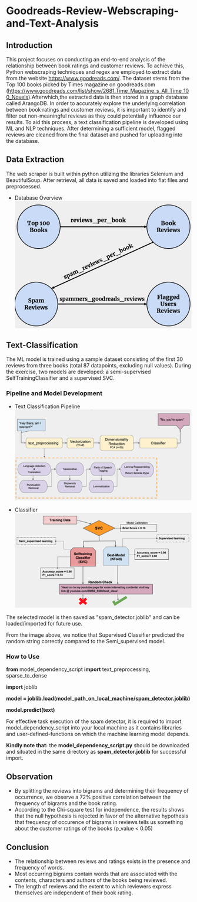 # Goodreads-Review-Webscraping-and-Text-Analysis
## Introduction

This project focuses on conducting an end-to-end analysis of the relationship between book ratings and customer reviews. To achieve this, Python webscraping techniques and regex are employed to extract data from the website https://www.goodreads.com/. The dataset stems from the Top 100 books picked by Times magazine on goodreads.com (https://www.goodreads.com/list/show/2681.Time_Magazine_s_All_Time_100_Novels).Afterwhich,the extracted data is then stored in a graph database called ArangoDB. In order to accurately explore the underlying correlation between book ratings and customer reviews, it is important to identify and filter out non-meaningful reviews as they could potentially influence our results. To aid this process, a text classification pipeline is developed using ML and NLP techniques. After determining a sufficient model, flagged reviews are cleaned from the final dataset and pushed for uploading into the database.

## Data Extraction
The web scraper is built within python utilizing the libraries Selenium and BeautifulSoup. After retrieval, all data is saved and loaded into flat files and preprocessed. 
- Database Overview
![database overview](database_overview.png)

## Text-Classification
The ML model is trained using a sample dataset consisting of the first 30 reviews from three books (total 87 datapoints, excluding null values). During the exercise, two models are developed: a semi-supervised SelfTrainingClassifier and a supervised SVC.

### Pipeline and Model Development
- Text Classification Pipeline
![text classification pipeline](text_classification_pipeline.png)

- Classifier
![classifier build](classifier.png)

The selected model is then saved as "spam_detector.joblib" and can be loaded/imported for future use.

From the image above, we notice that Supervised Classifier predicted the random string correctly compared to the Semi_supervised model.

### How to Use

**from** model_dependency_script **import** text_preprocessing, sparse_to_dense

**import** joblib

**model = joblib.load(model_path_on_local_machine/spam_detector.joblib)**

**model.predict(text)**

For effective task execution of the spam detector, it is required to import model_dependency_script into your local machine as it contains libraries and user-defined-functions on which the machine learning model depends.

**Kindly note that:** the **model_dependency_script.py** should be downloaded and situated in the same directory as **spam_detector.joblib** for successful import.

## Observation
- By splitting the reviews into bigrams and determining their frequency of occurrence, we observe a 72% positive correlation between the frequency of bigrams and the book rating.
- According to the Chi-square test for independence, the results shows that the null hypothesis is rejected in favor of the alternative hypothesis that frequency of occurence of bigrams in reviews tells us something about the customer ratings of the books (p_value < 0.05)

## Conclusion
- The relationship between reviews and ratings exists in the presence and frequency of words.
- Most occurring bigrams contain words that are associated with the contents, characters and authors of the books being reviewed.
- The length of reviews and the extent to which reviewers express themselves are independent of their book rating.






